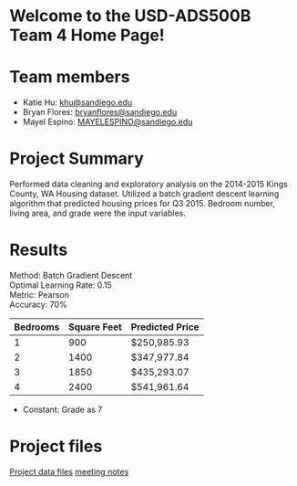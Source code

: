 # Welcome to the USD-ADS500B Team 4 Home Page!

# Team members
- Katie Hu: khu@sandiego.edu 
- Bryan Flores: bryanflores@sandiego.edu
- Mayel Espino: MAYELESPINO@sandiego.edu

# Project Summary
Performed data cleaning and exploratory analysis on the 2014-2015 Kings County, WA Housing dataset. Utilized a batch gradient descent learning algorithm that predicted housing prices for Q3 2015. Bedroom number, living area, and grade were the input variables.

# Results
Method: Batch Gradient Descent <br>
Optimal Learning Rate: 0.15 <br>
Metric: Pearson <br>
Accuracy: 70% <br>

Bedrooms | Square Feet | Predicted Price
--- | --- | ---
1 | 900 | $250,985.93
2 | 1400 | $347,977.84
3 | 1850 | $435,293.07
4 | 2400 | $541,961.64
- Constant: Grade as 7

# Project files
[Project data files](./projectData/readme.md)
[meeting notes](./notes/meeting.md)


